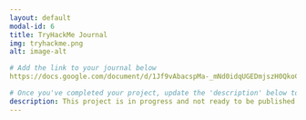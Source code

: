 ```yaml
---
layout: default
modal-id: 6
title: TryHackMe Journal
img: tryhackme.png
alt: image-alt

# Add the link to your journal below
https://docs.google.com/document/d/1Jf9vAbacspMa-_mNd0idqUGEDmjszH0QkoCRD6OxCBI/edit?usp=sharing

# Once you've completed your project, update the 'description' below to this one: Completed 17 TryHackMe rooms, gaining hands-on skills in Linux and Windows fundamentals, log analysis, network troubleshooting with Wireshark, and incident handling with Splunk.
description: This project is in progress and not ready to be published just yet. Please contact me if you'd like a sneak peek. Otherwise, stay tuned!
---
```

